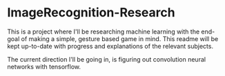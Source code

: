# ImageRecognition-Research
This is a project where I'll be researching machine learning with the end-goal of making a simple, gesture based game in mind.
This readme will be kept up-to-date with progress and explanations of the relevant subjects.

The current direction I'll be going in, is figuring out convolution neural networks with tensorflow.
